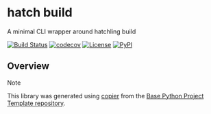 # hatch build

A minimal CLI wrapper around hatchling build

[![Build Status](https://github.com/python-project-templates/hatch-build/actions/workflows/build.yaml/badge.svg?branch=main&event=push)](https://github.com/python-project-templates/hatch-build/actions/workflows/build.yaml)
[![codecov](https://codecov.io/gh/python-project-templates/hatch-build/branch/main/graph/badge.svg)](https://codecov.io/gh/python-project-templates/hatch-build)
[![License](https://img.shields.io/github/license/python-project-templates/hatch-build)](https://github.com/python-project-templates/hatch-build)
[![PyPI](https://img.shields.io/pypi/v/hatch-build.svg)](https://pypi.python.org/pypi/hatch-build)

## Overview

> [!NOTE]
> This library was generated using [copier](https://copier.readthedocs.io/en/stable/) from the [Base Python Project Template repository](https://github.com/python-project-templates/base).
